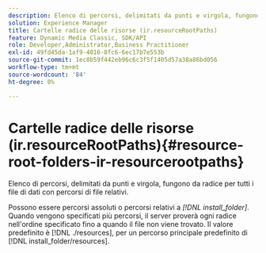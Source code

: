 ```yaml
---
description: Elenco di percorsi, delimitati da punti e virgola, fungono da radice per tutti i file di dati con percorsi di file relativi.
solution: Experience Manager
title: Cartelle radice delle risorse (ir.resourceRootPaths)
feature: Dynamic Media Classic, SDK/API
role: Developer,Administrator,Business Practitioner
exl-id: 49fd45da-1af9-4016-8fc6-6ec17b7e553b
source-git-commit: 1ec8b59f442eb96c6c3f5f1405d57a38a86bd056
workflow-type: tm+mt
source-wordcount: '84'
ht-degree: 0%

---
```


# Cartelle radice delle risorse (ir.resourceRootPaths){#resource-root-folders-ir-resourcerootpaths}

Elenco di percorsi, delimitati da punti e virgola, fungono da radice per tutti i file di dati con percorsi di file relativi.

Possono essere percorsi assoluti o percorsi relativi a *[!DNL install_folder]*. Quando vengono specificati più percorsi, il server proverà ogni radice nell&#39;ordine specificato fino a quando il file non viene trovato. Il valore predefinito è [!DNL ./resources], per un percorso principale predefinito di [!DNL install_folder/resources].
